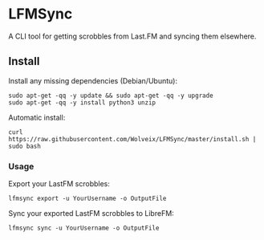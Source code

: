 # LFMSync
A CLI tool for getting scrobbles from Last.FM and syncing them elsewhere.

## Install
Install any missing dependencies (Debian/Ubuntu):
``` shell
sudo apt-get -qq -y update && sudo apt-get -qq -y upgrade
sudo apt-get -qq -y install python3 unzip
```

Automatic install:
``` shell
curl https://raw.githubusercontent.com/Wolveix/LFMSync/master/install.sh | sudo bash
```

### Usage
Export your LastFM scrobbles:
``` shell
lfmsync export -u YourUsername -o OutputFile
```

Sync your exported LastFM scrobbles to LibreFM:
``` shell
lfmsync sync -u YourUsername -o OutputFile
```
